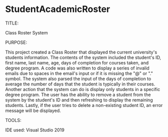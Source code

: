 # StudentAcademicRoster
TITLE:

Class Roster System

PURPOSE:

This project created a Class Roster that displayed the current university's students information. The contents of the system included the student's ID, first name, last name, age, days of completion for courses taken, and degree program. A code was also written to display a series of invalid emails due to spaces in the email's input or if it is missing the "@" or "." symbol. The system also parsed the input of the days of completion to average the number of days that the student is typically in their courses. Another action that the system can do is display only students in a specific degree program. The user has the ability to remove a student from the system by the student's ID and then refreshing to display the remaining students. Lastly, if the user tries to delete a non-existing student ID, an error message will be displayed.

TOOLS:

IDE used: Visual Studio 2019
